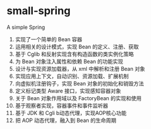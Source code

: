 # small-spring
A simple Spring

1. 实现了一个简单的 Bean 容器
2. 运用相关的设计模式，实现 Bean 的定义、注册、获取
3. 基于 Cglib 和反射实现含有构造函数的类实例化策略
4. 为 Bean 对象注入属性和依赖 Bean 的功能实现
5. 设计与实现资源加载器，从 xml 中解析和注册 Bean 对象
6. 实现应用上下文，自动识别、资源加载、扩展机制
7. 向虚拟机注册钩子，实现 Bean 对象的初始化和销毁方法
8. 定义标记类型 Aware 接口，实现感知容器对象
9. 关于 Bean 对象作用域以及 FactoryBean 的实现和使用
10. 基于观察者实现，容器事件和事件监听器
11. 基于 JDK 和 Cgli b动态代理，实现AOP核心功能
12. 把 AOP 动态代理，融入到 Bean 的生命周期